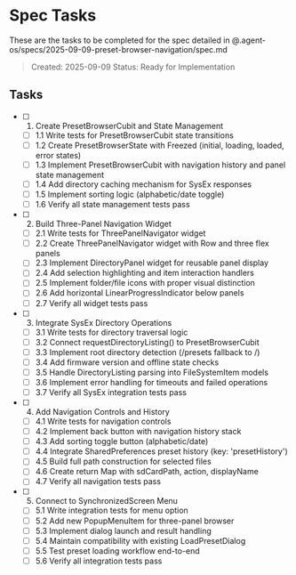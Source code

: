# Spec Tasks

These are the tasks to be completed for the spec detailed in @.agent-os/specs/2025-09-09-preset-browser-navigation/spec.md

> Created: 2025-09-09
> Status: Ready for Implementation

## Tasks

- [ ] 1. Create PresetBrowserCubit and State Management
  - [ ] 1.1 Write tests for PresetBrowserCubit state transitions
  - [ ] 1.2 Create PresetBrowserState with Freezed (initial, loading, loaded, error states)
  - [ ] 1.3 Implement PresetBrowserCubit with navigation history and panel state management
  - [ ] 1.4 Add directory caching mechanism for SysEx responses
  - [ ] 1.5 Implement sorting logic (alphabetic/date toggle)
  - [ ] 1.6 Verify all state management tests pass

- [ ] 2. Build Three-Panel Navigation Widget
  - [ ] 2.1 Write tests for ThreePanelNavigator widget
  - [ ] 2.2 Create ThreePanelNavigator widget with Row and three flex panels
  - [ ] 2.3 Implement DirectoryPanel widget for reusable panel display
  - [ ] 2.4 Add selection highlighting and item interaction handlers
  - [ ] 2.5 Implement folder/file icons with proper visual distinction
  - [ ] 2.6 Add horizontal LinearProgressIndicator below panels
  - [ ] 2.7 Verify all widget tests pass

- [ ] 3. Integrate SysEx Directory Operations
  - [ ] 3.1 Write tests for directory traversal logic
  - [ ] 3.2 Connect requestDirectoryListing() to PresetBrowserCubit
  - [ ] 3.3 Implement root directory detection (/presets fallback to /)
  - [ ] 3.4 Add firmware version and offline state checks
  - [ ] 3.5 Handle DirectoryListing parsing into FileSystemItem models
  - [ ] 3.6 Implement error handling for timeouts and failed operations
  - [ ] 3.7 Verify all SysEx integration tests pass

- [ ] 4. Add Navigation Controls and History
  - [ ] 4.1 Write tests for navigation controls
  - [ ] 4.2 Implement back button with navigation history stack
  - [ ] 4.3 Add sorting toggle button (alphabetic/date)
  - [ ] 4.4 Integrate SharedPreferences preset history (key: 'presetHistory')
  - [ ] 4.5 Build full path construction for selected files
  - [ ] 4.6 Create return Map with sdCardPath, action, displayName
  - [ ] 4.7 Verify all navigation tests pass

- [ ] 5. Connect to SynchronizedScreen Menu
  - [ ] 5.1 Write integration tests for menu option
  - [ ] 5.2 Add new PopupMenuItem for three-panel browser
  - [ ] 5.3 Implement dialog launch and result handling
  - [ ] 5.4 Maintain compatibility with existing LoadPresetDialog
  - [ ] 5.5 Test preset loading workflow end-to-end
  - [ ] 5.6 Verify all integration tests pass